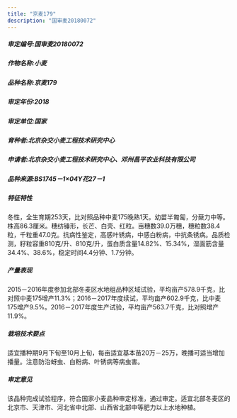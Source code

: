 ```yaml
---
title: "京麦179"
description: "国审麦20180072"
---
```

##### 审定编号:国审麦20180072

##### 作物名称:小麦

##### 品种名称:京麦179

##### 审定年份:2018

##### 审定单位:国家

##### 育种者:北京杂交小麦工程技术研究中心

##### 申请者:北京杂交小麦工程技术研究中心、邓州昌平农业科技有限公司

##### 品种来源:BS1745－1×04Y花27－1

##### 特征特性
冬性，全生育期253天，比对照品种中麦175晚熟1天。幼苗半匍匐，分蘖力中等。株高86.3厘米。穗纺锤形，长芒、白壳、红粒。亩穗数39.0万穗，穗粒数38.4粒，千粒重47.0克。抗病性鉴定，高感叶锈病，中感白粉病，中抗条锈病。品质检测，籽粒容重810克/升、810克/升，蛋白质含量14.82%、15.34%，湿面筋含量34.4%、38.6%，稳定时间4.4分钟、1.7分钟。

##### 产量表现
2015－2016年度参加北部冬麦区水地组品种区域试验，平均亩产578.9千克，比对照中麦175增产11.3%；2016－2017年度续试，平均亩产602.9千克，比中麦175增产9.5%。2016－2017年度生产试验，平均亩产563.7千克，比对照增产11.9%。

##### 栽培技术要点
适宜播种期9月下旬至10月上旬，每亩适宜基本苗20万－25万，晚播可适当增加播量。注意防治蚜虫、白粉病、叶锈病等病虫害。

##### 审定意见
该品种完成试验程序，符合国家小麦品种审定标准，通过审定。适宜北部冬麦区的北京市、天津市、河北省中北部、山西省北部中等肥力以上水地种植。

